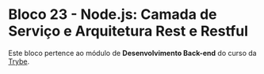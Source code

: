 # Bloco 23 - Node.js: Camada de Serviço e Arquitetura Rest e Restful

Este bloco pertence ao módulo de **Desenvolvimento Back-end** do curso da [Trybe](https://www.betrybe.com/).
